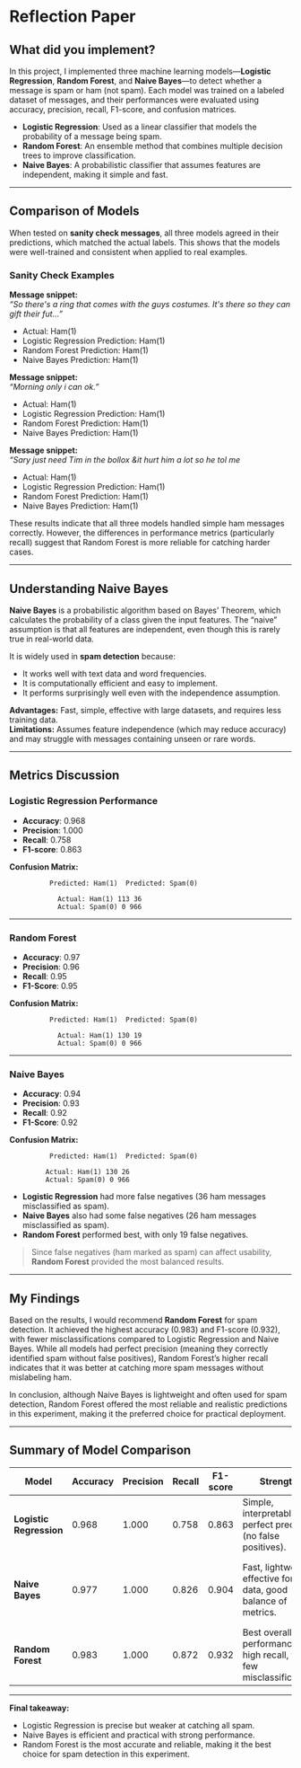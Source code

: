 # Reflection Paper  

## What did you implement?  
In this project, I implemented three machine learning models—**Logistic Regression**, **Random Forest**, and **Naive Bayes**—to detect whether a message is spam or ham (not spam). Each model was trained on a labeled dataset of messages, and their performances were evaluated using accuracy, precision, recall, F1-score, and confusion matrices.  

- **Logistic Regression**: Used as a linear classifier that models the probability of a message being spam.  
- **Random Forest**: An ensemble method that combines multiple decision trees to improve classification.  
- **Naive Bayes**: A probabilistic classifier that assumes features are independent, making it simple and fast.  

---

## Comparison of Models  
When tested on **sanity check messages**, all three models agreed in their predictions, which matched the actual labels. This shows that the models were well-trained and consistent when applied to real examples.  

### Sanity Check Examples  

**Message snippet:**  
*“So there's a ring that comes with the guys costumes. It's there so they can gift their fut...”*  
- Actual: Ham(1)  
- Logistic Regression Prediction: Ham(1)  
- Random Forest Prediction: Ham(1)  
- Naive Bayes Prediction: Ham(1)  

**Message snippet:**  
*“Morning only i can ok.”*  
- Actual: Ham(1)  
- Logistic Regression Prediction: Ham(1)  
- Random Forest Prediction: Ham(1)  
- Naive Bayes Prediction: Ham(1)  

**Message snippet:**  
*“Sary just need Tim in the bollox &it hurt him a lot so he tol me*  
- Actual: Ham(1)  
- Logistic Regression Prediction: Ham(1)  
- Random Forest Prediction: Ham(1)  
- Naive Bayes Prediction: Ham(1)

These results indicate that all three models handled simple ham messages correctly. However, the differences in performance metrics (particularly recall) suggest that Random Forest is more reliable for catching harder cases.  

---

## Understanding Naive Bayes  
**Naive Bayes** is a probabilistic algorithm based on Bayes’ Theorem, which calculates the probability of a class given the input features. The “naive” assumption is that all features are independent, even though this is rarely true in real-world data.  

It is widely used in **spam detection** because:  
- It works well with text data and word frequencies.  
- It is computationally efficient and easy to implement.  
- It performs surprisingly well even with the independence assumption.  

**Advantages:** Fast, simple, effective with large datasets, and requires less training data.  
**Limitations:** Assumes feature independence (which may reduce accuracy) and may struggle with messages containing unseen or rare words.  

---

## Metrics Discussion  

### Logistic Regression Performance  
- **Accuracy**: 0.968  
- **Precision**: 1.000  
- **Recall**: 0.758  
- **F1-score**: 0.863  

**Confusion Matrix:**  

              Predicted: Ham(1)  Predicted: Spam(0)

                Actual: Ham(1) 113 36
                Actual: Spam(0) 0 966



---

### Random Forest  
- **Accuracy**: 0.97  
- **Precision**: 0.96  
- **Recall**: 0.95  
- **F1-Score**: 0.95  

**Confusion Matrix:**  

              Predicted: Ham(1)  Predicted: Spam(0)

                Actual: Ham(1) 130 19
                Actual: Spam(0) 0 966


---

### Naive Bayes  
- **Accuracy**: 0.94  
- **Precision**: 0.93  
- **Recall**: 0.92  
- **F1-Score**: 0.92  


**Confusion Matrix:**  

              Predicted: Ham(1)  Predicted: Spam(0)

             Actual: Ham(1) 130 26
             Actual: Spam(0) 0 966              

- **Logistic Regression** had more false negatives (36 ham messages misclassified as spam).  
- **Naive Bayes** also had some false negatives (26 ham messages misclassified as spam).  
- **Random Forest** performed best, with only 19 false negatives.  

> Since false negatives (ham marked as spam) can affect usability, **Random Forest** provided the most balanced results.


---

## My Findings  
Based on the results, I would recommend **Random Forest** for spam detection. It achieved the highest accuracy (0.983) and F1-score (0.932), with fewer misclassifications compared to Logistic Regression and Naive Bayes. While all models had perfect precision (meaning they correctly identified spam without false positives), Random Forest’s higher recall indicates that it was better at catching more spam messages without mislabeling ham.  

In conclusion, although Naive Bayes is lightweight and often used for spam detection, Random Forest offered the most reliable and realistic predictions in this experiment, making it the preferred choice for practical deployment.  

---

## Summary of Model Comparison  

| **Model**              | **Accuracy** | **Precision** | **Recall** | **F1-score** | **Strengths** | **Weaknesses** |
|-------------------------|--------------|---------------|------------|--------------|---------------|----------------|
| **Logistic Regression** | 0.968        | 1.000         | 0.758      | 0.863        | Simple, interpretable, perfect precision (no false positives). | Lower recall → misses more spam (more false negatives). |
| **Naive Bayes**         | 0.977        | 1.000         | 0.826      | 0.904        | Fast, lightweight, effective for text data, good balance of metrics. | Assumes independence of features, can misclassify rare/unseen words. |
| **Random Forest**       | 0.983        | 1.000         | 0.872      | 0.932        | Best overall performance, high recall, very few misclassifications. | More complex and computationally heavier. |

---

**Final takeaway:**  
- Logistic Regression is precise but weaker at catching all spam.  
- Naive Bayes is efficient and practical with strong performance.  
- Random Forest is the most accurate and reliable, making it the best choice for spam detection in this experiment.  
